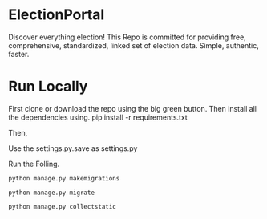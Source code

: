# ElectionPortal
Discover everything election! This Repo is committed for providing free, comprehensive, standardized, linked set of election data. Simple, authentic, faster.

# Run Locally

First clone or download the repo using the big green button.
Then install all the dependencies using.
  pip install -r requirements.txt
 
 Then,

Use the settings.py.save as settings.py

Run the Folling.

`python manage.py makemigrations`

`python manage.py migrate`

`python manage.py collectstatic`

